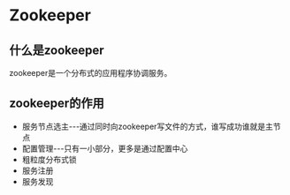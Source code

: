 # Zookeeper

## 什么是zookeeper

zookeeper是一个分布式的应用程序协调服务。

## zookeeper的作用

* 服务节点选主---通过同时向zookeeper写文件的方式，谁写成功谁就是主节点
* 配置管理---只有一小部分，更多是通过配置中心
* 粗粒度分布式锁
* 服务注册
* 服务发现



